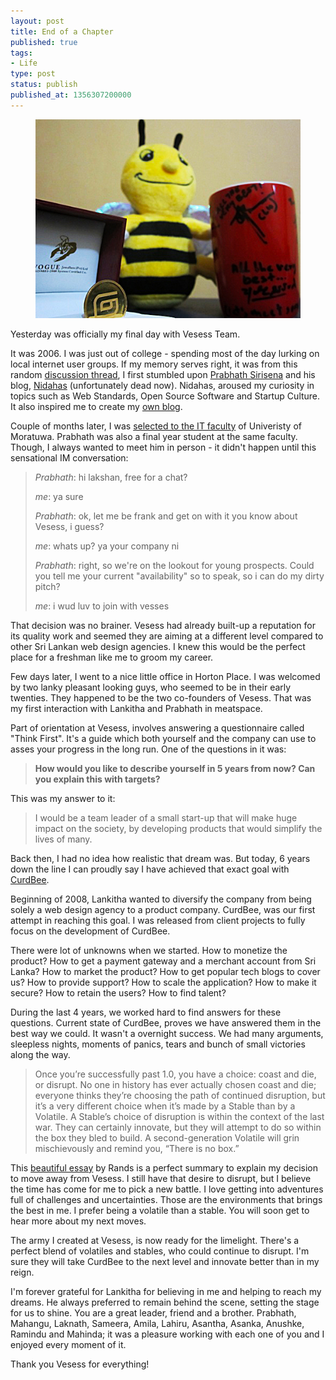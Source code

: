 ```yaml
---
layout: post
title: End of a Chapter
published: true
tags:
- Life
type: post
status: publish
published_at: 1356307200000
---
```


<figure>
<img src="/images/vesess_thanks.jpg" alt="Thank you Vesess!" class="portrait"/>
</figure>

Yesterday was officially my final day with Vesess Team.

It was 2006. I was just out of college - spending most of the day lurking on local internet user groups. If my memory serves right, it was from this random [discussion thread](https://groups.google.com/forum/?fromgroups=#!topic/sinhala-unicode/-e4qfxYWa8k), I first stumbled upon [Prabhath Sirisena](http://twitter.com/zazend) and his blog, [Nidahas](http://nidahas.com) (unfortunately dead now). Nidahas, aroused my curiosity in topics such as Web Standards, Open Source Software and Startup Culture. It also inspired me to create my [own blog](http://www.laktek.com/2006/05/20/ayubowan/).

Couple of months later, I was [selected to the IT faculty](http://www.laktek.com/2006/06/04/stepping-into-the-higher-studies/) of Univeristy of Moratuwa. Prabhath was also a final year student at the same faculty. Though, I always wanted to meet him in person - it didn't happen until this sensational IM conversation:

<blockquote>

<p>
	<cite>Prabhath</cite>: hi lakshan, free for a chat?
</p>

<p>
	<cite>me</cite>: ya sure
</p>

<p>
	<cite>Prabhath</cite>: ok, let me be frank and get on with it you know about Vesess, i guess?
</p>

<p>
	<cite>me</cite>: whats up? ya your company ni
</p>

<p>
	<cite>Prabhath</cite>: right, so we're on the lookout for young prospects. Could you tell me your current "availability" so to speak, so i can do my dirty pitch?
</p>

<p>
	<cite>me</cite>: i wud luv to join with vesses
</p>

</blockquote>

That decision was no brainer. Vesess had already built-up a reputation for its quality work and seemed they are aiming at a different level compared to other Sri Lankan web design agencies. I knew this would be the perfect place for a freshman like me to groom my career.

Few days later, I went to a nice little office in Horton Place. I was welcomed by two lanky pleasant looking guys, who seemed to be in their early twenties. They happened to be the two co-founders of Vesess. That was my first interaction with Lankitha and Prabhath in meatspace.

Part of orientation at Vesess, involves answering a questionnaire called "Think First". It's a guide which both yourself and the company can use to asses your progress in the long run. One of the questions in it was:

<blockquote>
<strong>How would you like to describe yourself in 5 years from now? Can you explain this with targets?</strong>
</blockquote>

This was my answer to it:

<blockquote>
I would be a team leader of a small start-up that will make huge impact on the society, by developing products that would simplify the lives of many.
</blockquote>

Back then, I had no idea how realistic that dream was. But today, 6 years down the line I can proudly say I have achieved that exact goal with [CurdBee](http://curdbee.com).

Beginning of 2008, Lankitha wanted to diversify the company from being solely a web design agency to a product company. CurdBee, was our first attempt in reaching this goal. I was released from client projects to fully focus on the development of CurdBee.

There were lot of unknowns when we started. How to monetize the product? How to get a payment gateway and a merchant account from Sri Lanka? How to market the product? How to get popular tech blogs to cover us? How to provide support? How to scale the application? How to make it secure? How to retain the users? How to find talent?

During the last 4 years, we worked hard to find answers for these questions. Current state of CurdBee, proves we have answered them in the best way we could. It wasn't a overnight success. We had many arguments, sleepless nights, moments of panics, tears and bunch of small victories along the way.

<blockquote>
Once you’re successfully past 1.0, you have a choice: coast and die, or disrupt. No one in history has ever actually chosen coast and die; everyone thinks they’re choosing the path of continued disruption, but it’s a very different choice when it’s made by a Stable than by a Volatile. A Stable’s choice of disruption is within the context of the last war. They can certainly innovate, but they will attempt to do so within the box they bled to build. A second-generation Volatile will grin mischievously and remind you, “There is no box.”
</blockquote>

This [beautiful essay](http://www.randsinrepose.com/archives/2012/11/14/stables_and_volatiles.html) by Rands is a perfect summary to explain my decision to move away from Vesess. I still have that desire to disrupt, but I believe the time has come for me to pick a new battle. I love getting into adventures full of challenges and uncertainties. Those are the environments that brings the best in me. I prefer being a volatile than a stable. You will soon get to hear more about my next moves.

The army I created at Vesess, is now ready for the limelight. There's a perfect blend of volatiles and stables, who could continue to disrupt. I'm sure they will take CurdBee to the next level and innovate better than in my reign.

I'm forever grateful for Lankitha for believing in me and helping to reach my dreams. He always preferred to remain behind the scene, setting the stage for us to shine. You are a great leader, friend and a brother. Prabhath, Mahangu, Laknath, Sameera, Amila, Lahiru, Asantha, Asanka, Anushke, Ramindu and Mahinda; it was a pleasure working with each one of you and I enjoyed every moment of it.

Thank you Vesess for everything!
